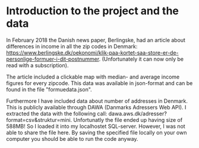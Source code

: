 # Introduction to the project and the data
In February 2018 the Danish news paper, Berlingske, had an article about differences in income in all the zip codes in Denmark: https://www.berlingske.dk/oekonomi/klik-paa-kortet-saa-store-er-de-personlige-formuer-i-dit-postnummer. (Unfortunately it can now only be read with a subscription). 

The article included a clickable map with median- and average income figures for every zipcode. This data was available in json-format and can be found in the file "formuedata.json". 

Furthermore I have included data about number of addresses in Denmark. This is publicly available through DAWA (Danmarks Adressers Web API). I extracted the data with the following call: dawa.aws.dk/adresser?format=csv&struktur=mini. Unfortunatly the file ended up having size of 588MB! So I loaded it into my localhostet SQL-server. However, I was not able to share the file here. By saving the specified file locally on your own computer you should be able to run the code anyway. 
